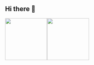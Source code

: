 ## Hi there 👋

<img align="" height="137px" src="https://github-readme-stats.vercel.app/api?username=VarleyT&hide_title=true&hide_border=true&show_icons=true&include_all_commits=true&line_height=21&bg_color=0,EC6C6C,FFD479,FFFC79,73FA79&theme=graywhite&locale=cn" /><img align="" height="137px" src="https://github-readme-stats.vercel.app/api/top-langs/?username=VarleyT&hide_title=true&hide_border=true&layout=compact&bg_color=0,73FA79,73FDFF,D783FF&theme=graywhite&locale=cn" />
